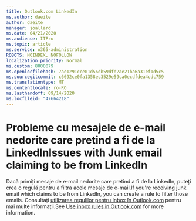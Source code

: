 ```yaml
---
title: Outlook.com LinkedIn
ms.author: daeite
author: daeite
manager: joallard
ms.date: 04/21/2020
ms.audience: ITPro
ms.topic: article
ms.service: o365-administration
ROBOTS: NOINDEX, NOFOLLOW
localization_priority: Normal
ms.custom: 8000079
ms.openlocfilehash: 7ae1291cce01d56db59dfd2ae21ba6a31ef1d5c5
ms.sourcegitcommit: c6692ce0fa1358ec3529e59ca0ecdfdea4cdc759
ms.translationtype: MT
ms.contentlocale: ro-RO
ms.lasthandoff: 09/14/2020
ms.locfileid: "47664218"
---
```

# <a name="issues-with-junk-email-claiming-to-be-from-linkedin"></a><span data-ttu-id="c3497-102">Probleme cu mesajele de e-mail nedorite care pretind a fi de la LinkedIn</span><span class="sxs-lookup"><span data-stu-id="c3497-102">Issues with Junk email claiming to be from LinkedIn</span></span>

<span data-ttu-id="c3497-103">Dacă primiți mesaje de e-mail nedorite care pretind a fi de la LinkedIn, puteți crea o regulă pentru a filtra acele mesaje de e-mail.</span><span class="sxs-lookup"><span data-stu-id="c3497-103">If you're receiving junk email which claims to be from LinkedIn, you can create a rule to filter those emails.</span></span>
<span data-ttu-id="c3497-104">Consultați [utilizarea regulilor pentru Inbox în Outlook.com](https://aka.ms/OutlookComInboxRules) pentru mai multe informații.</span><span class="sxs-lookup"><span data-stu-id="c3497-104">See [Use inbox rules in Outlook.com](https://aka.ms/OutlookComInboxRules) for more information.</span></span>


